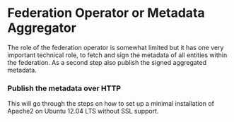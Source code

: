 Federation Operator or Metadata Aggregator
==========================================
The role of the federation operator is somewhat limited but it has one very important technical role, to fetch and sign the metadata of all entities within the federation. As a second step also publish the signed aggregated metadata.

### Publish the metadata over HTTP
This will go through the steps on how to set up a minimal installation of Apache2 on Ubuntu 12.04 LTS without SSL support.

